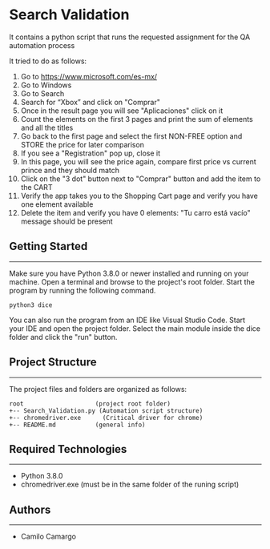 # Search Validation
It contains a python script that runs the requested assignment for the QA automation process

It tried to do as follows:
1. Go to https://www.microsoft.com/es-mx/
2. Go to Windows
3. Go to Search
4. Search for “Xbox” and click on "Comprar"
5. Once in the result page you will see "Aplicaciones" click on it
6. Count the elements on the first 3 pages and print the sum of elements and all the titles
7. Go back to the first page and select the first NON-FREE option and STORE the price for later comparison
8. If you see a "Registration" pop up, close it
9. In this page, you will see the price again, compare first price vs current prince and they should match
10. Click on the "3 dot" button next to "Comprar" button and add the item to the CART
11. Verify the app takes you to the Shopping Cart page and verify you have one element available
12. Delete the item and verify you have 0 elements: "Tu carro está vacío" message should be present


## Getting Started
---
Make sure you have Python 3.8.0 or newer installed and running on your machine. Open a terminal and 
browse to the project's root folder. Start the program by running the following command.
```
python3 dice 
```
You can also run the program from an IDE like Visual Studio Code. Start your IDE and open the 
project folder. Select the main module inside the dice folder and click the "run" button.

## Project Structure
---
The project files and folders are organized as follows:
```
root                    (project root folder)
+-- Search_Validation.py (Automation script structure)
+-- chromedriver.exe      (Critical driver for chrome)             
+-- README.md           (general info)
```

## Required Technologies
---
* Python 3.8.0
* chromedriver.exe (must be in the same folder of the runing script)

## Authors
---
* Camilo Camargo
